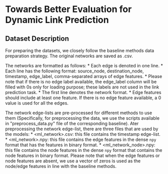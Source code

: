 # Towards Better Evaluation for Dynamic Link Prediction

## Dataset Description

For preparing the datasets, we closely follow the baseline methods data preparation strategy.
The original networks are saved as <network>.csv.

The networks are formatted as follows:
	* Each edge is denoted in one line.
	* Each line has the following format: source_node, destination_node, timestamp, edge_label, comma-separated arrays of edge features.
		* Please note that if there is no edge label available, the edge_label column will be filled with 0s only for loading purpose; these labels are not used in the link prediction task.
	* The first line denotes the network format.
	* Edge features should include at least one feature. If there is no edge feature available, a 0 value is used for all the edges.

The network edge-lists are pre-processed for different methods to use them (Specifically, for preprocessing the data, we use the scripts available in "preprocess_data.py" file of the corresponding baseline).
Ater preprocessing the network edge-list, there are three files that are used by the models:
	* <ml_network>.csv: this file contains the timestamp edge-list.
	* <ml_network>.npy: this file contains the edge features in the dense `npy` format that has the features in binary format.
	* <ml_network_node>.npy: this file contains the node features in the dense `npy` format that contains the node features in binary format.
Please note that when the edge features or node features are absent, we use a vector of zeros is used as the node/edge features in line with the baseline methods.
